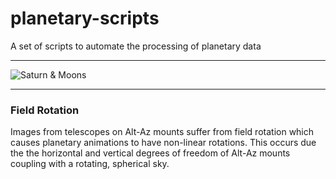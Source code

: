 # planetary-scripts
A set of scripts to automate the processing of planetary data

-----------------------------
![Saturn & Moons](banner.jpg)

-----------------------------


### Field Rotation

Images from telescopes on Alt-Az mounts suffer from field rotation which causes planetary animations to have non-linear rotations. This occurs
due the the horizontal and vertical degrees of freedom of Alt-Az mounts coupling with a rotating, spherical sky.
